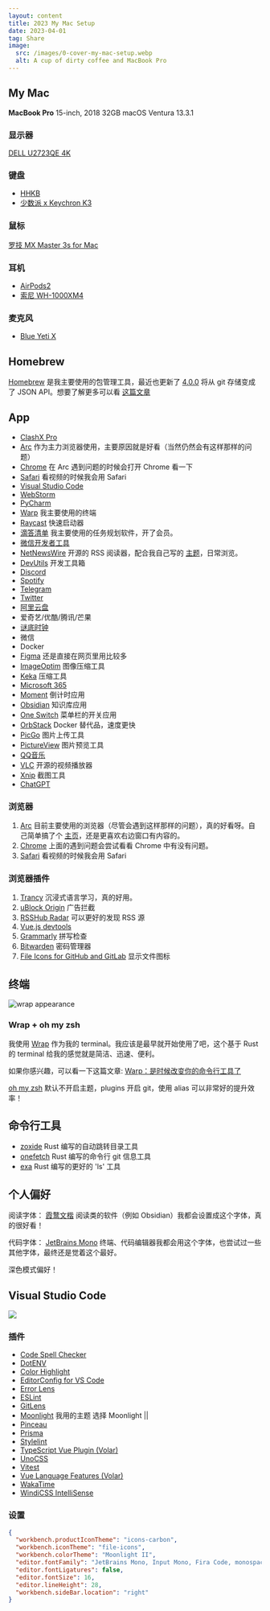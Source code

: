 ```yaml
---
layout: content
title: 2023 My Mac Setup
date: 2023-04-01
tag: Share
image:
  src: /images/0-cover-my-mac-setup.webp
  alt: A cup of dirty coffee and MacBook Pro
---
```



## My Mac

**MacBook Pro** 15-inch, 2018  32GB  macOS Ventura 13.3.1

### 显示器

[DELL U2723QE 4K](https://www.dell.com/zh-cn/shop/%E6%88%B4%E5%B0%94-ultrasharp-27-4k-usb-c-hub-%E6%98%BE%E7%A4%BA%E5%99%A8-u2723qe/apd/210-bdzj/%E6%98%BE%E7%A4%BA%E5%99%A8) 

### 键盘

- [HHKB](https://item.jd.com/100028753785.html) 
- [少数派 x Keychron K3](https://item.jd.com/10046747991292.html)

### 鼠标

[罗技 MX Master 3s for Mac](https://item.jd.com/10069546296993.html)

### 耳机

- [AirPods2](https://www.apple.com.cn/airpods-2nd-generation/) 
- [索尼 WH-1000XM4](https://www.sonystyle.com.cn/products/headphone/wh_1000xm4/wh_1000xm4_b.html)

### 麦克风

- [Blue Yeti X](https://item.jd.com/10029577253060.html)

## Homebrew

[Homebrew](https://brew.sh/) 是我主要使用的包管理工具，最近也更新了 [4.0.0](https://brew.sh/2023/02/16/homebrew-4.0.0/) 将从 git 存储变成了 JSON API。想要了解更多可以看 [这篇文章](https://sspai.com/post/78587) 

## App

- [ClashX Pro](https://install.appcenter.ms/users/clashx/apps/clashx-pro/distribution_groups/public)
- [Arc](https://arc.net/gift/609d6e6) 作为主力浏览器使用，主要原因就是好看（当然仍然会有这样那样的问题）
- [Chrome](https://www.google.com/chrome/) 在 Arc 遇到问题的时候会打开 Chrome 看一下
- [Safari](https://www.apple.com.cn/safari/) 看视频的时候我会用 Safari
- [Visual Studio Code](https://code.visualstudio.com/)
- [WebStorm](https://www.jetbrains.com/zh-cn/webstorm/)
- [PyCharm](https://www.jetbrains.com/zh-cn/pycharm/)
- [Warp](https://www.warp.dev/) 我主要使用的终端
- [Raycast](https://www.raycast.com/) 快速启动器
- [滴答清单](https://dida365.com/about/features) 我主要使用的任务规划软件，开了会员。
- [微信开发者工具](https://developers.weixin.qq.com/miniprogram/dev/devtools/download.html)
- [NetNewsWire](https://netnewswire.com/) 开源的 RSS 阅读器，配合我自己写的 [主题](https://github.com/ChangJun2019/elegant-nnw)，日常浏览。
- [DevUtils](https://devutils.com/) 开发工具箱
- [Discord](https://discord.com/)
- [Spotify](https://open.spotify.com/)
- [Telegram](https://desktop.telegram.org/)
- [Twitter](https://twitter.com/settings/download)
- [阿里云盘](https://www.aliyundrive.com/)
- 爱奇艺/优酷/腾讯/芒果
- [谜底时钟](https://www.miidii.tech/)
- 微信
- Docker
- [Figma](https://www.figma.com/downloads/) 还是直接在网页里用比较多
- [ImageOptim](https://imageoptim.com/mac) 图像压缩工具
- [Keka](https://www.keka.io/en/) 压缩工具
- [Microsoft 365](https://www.microsoft.com/zh-cn/microsoft-365)
- [Moment](https://fireball.studio/moment/) 倒计时应用
- [Obsidian](https://obsidian.md/) 知识库应用
- [One Switch](https://fireball.studio/oneswitch/) 菜单栏的开关应用
- [OrbStack](https://orbstack.dev/) Docker 替代品，速度更快
- [PicGo](https://github.com/Molunerfinn/PicGo) 图片上传工具
- [PictureView](https://wl879.github.io/apps/picview/) 图片预览工具
- [QQ音乐](https://y.qq.com/)
- [VLC](https://www.videolan.org/) 开源的视频播放器
- [Xnip](https://www.xnipapp.com/) 截图工具
- [ChatGPT](https://github.com/tw93/Pake/blob/master/README_CN.md)


### 浏览器

1. [Arc](https://arc.net/gift/609d6e6)  目前主要使用的浏览器（尽管会遇到这样那样的问题），真的好看呀。自己简单搞了个 [主页](https://github.com/ChangJun2019/nuxt-arc-home)，还是更喜欢右边窗口有内容的。
2. [Chrome](https://www.google.com/chrome/)  上面的遇到问题会尝试看看 Chrome 中有没有问题。
3. [Safari](https://www.apple.com.cn/safari/) 看视频的时候我会用 Safari

### 浏览器插件

1.  [Trancy](https://www.trancy.org) 沉浸式语言学习，真的好用。
2.  [uBlock Origin](https://chrome.google.com/webstore/detail/ublock-origin/cjpalhdlnbpafiamejdnhcphjbkeiagm) 广告拦截
3.  [RSSHub Radar](https://github.com/DIYgod/RSSHub-Radar) 可以更好的发现 RSS 源
4.  [Vue.js devtools](https://chrome.google.com/webstore/detail/vuejs-devtools/nhdogjmejiglipccpnnnanhbledajbpd)
5.  [Grammarly](https://app.grammarly.com/) 拼写检查
6.  [Bitwarden](https://bitwarden.com/) 密码管理器
7.  [File Icons for GitHub and GitLab](https://chrome.google.com/webstore/detail/file-icons-for-github-and/ficfmibkjjnpogdcfhfokmihanoldbfe) 显示文件图标

## 终端

![wrap appearance](https://file.52chinaweb.com/2023/04/wrap-mac-setup.png)

### Wrap + oh my zsh

我使用 [Wrap](https://www.warp.dev/) 作为我的 terminal。我应该是最早就开始使用了吧，这个基于 Rust 的 terminal 给我的感觉就是简洁、迅速、便利。

如果你感兴趣，可以看一下这篇文章: [Warp：是时候改变你的命令行工具了](https://sspai.com/post/79262) 

[oh my zsh](https://github.com/ohmyzsh/ohmyzsh) 默认不开启主题，plugins 开启 git，使用 alias 可以非常好的提升效率！

## 命令行工具

- [zoxide](https://github.com/ajeetdsouza/zoxide) Rust 编写的自动跳转目录工具
- [onefetch](https://github.com/o2sh/onefetch) Rust 编写的命令行 git 信息工具
- [exa](https://github.com/ogham/exa) Rust 编写的更好的 'ls' 工具

## 个人偏好

阅读字体： [霞鹜文楷](https://github.com/lxgw/LxgwWenKai)  阅读类的软件（例如 Obsidian）我都会设置成这个字体，真的很好看！

代码字体： [JetBrains Mono](https://www.jetbrains.com/lp/mono/) 终端、代码编辑器我都会用这个字体，也尝试过一些其他字体，最终还是觉着这个最好。

深色模式偏好！


## Visual Studio Code

![](https://file.52chinaweb.com/2023/04/2023-my-mac-setup-vscode.png)

### 插件

- [Code Spell Checker](https://marketplace.visualstudio.com/items?itemName=streetsidesoftware.code-spell-checker)
- [DotENV](https://marketplace.visualstudio.com/items?itemName=mikestead.dotenv)
- [Color Highlight](https://marketplace.visualstudio.com/items?itemName=naumovs.color-highlight)
- [EditorConfig for VS Code](https://marketplace.visualstudio.com/items?itemName=EditorConfig.EditorConfig)
- [Error Lens](https://marketplace.visualstudio.com/items?itemName=usernamehw.errorlens)
- [ESLint](https://marketplace.visualstudio.com/items?itemName=dbaeumer.vscode-eslint)
- [GitLens](https://marketplace.visualstudio.com/items?itemName=eamodio.gitlens)
- [Moonlight](https://marketplace.visualstudio.com/items?itemName=atomiks.moonlight) 我用的主题 选择 Moonlight ||
- [Pinceau](https://marketplace.visualstudio.com/items?itemName=yaelguilloux.pinceau-vscode)
- [Prisma](https://marketplace.visualstudio.com/items?itemName=Prisma.prisma)
- [Stylelint](https://marketplace.visualstudio.com/items?itemName=stylelint.vscode-stylelint)
- [TypeScript Vue Plugin (Volar)](https://marketplace.visualstudio.com/items?itemName=Vue.vscode-typescript-vue-plugin)
- [UnoCSS](https://marketplace.visualstudio.com/items?itemName=antfu.unocss)
- [Vitest](https://marketplace.visualstudio.com/items?itemName=ZixuanChen.vitest-explorer)
- [Vue Language Features (Volar)](https://marketplace.visualstudio.com/items?itemName=Vue.volar)
- [WakaTime](https://marketplace.visualstudio.com/items?itemName=WakaTime.vscode-wakatime)
- [WindiCSS IntelliSense](https://marketplace.visualstudio.com/items?itemName=voorjaar.windicss-intellisense)

### 设置

```json
{
  "workbench.productIconTheme": "icons-carbon",
  "workbench.iconTheme": "file-icons",
  "workbench.colorTheme": "Moonlight II",
  "editor.fontFamily": "JetBrains Mono, Input Mono, Fira Code, monospace",
  "editor.fontLigatures": false,
  "editor.fontSize": 16,
  "editor.lineHeight": 28,
  "workbench.sideBar.location": "right"
}
```

